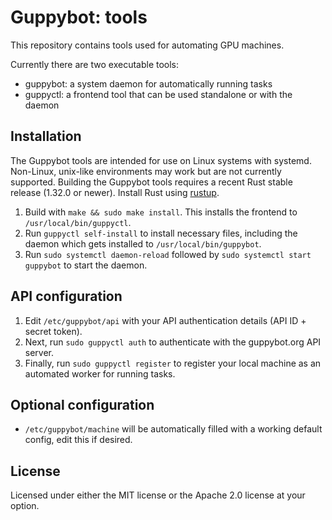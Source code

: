 # Guppybot: tools

This repository contains tools used for automating GPU machines.

Currently there are two executable tools:

* guppybot: a system daemon for automatically running tasks
* guppyctl: a frontend tool that can be used standalone or with the daemon

## Installation

The Guppybot tools are intended for use on Linux systems with systemd.
Non-Linux, unix-like environments may work but are not currently supported.
Building the Guppybot tools requires a recent Rust stable release (1.32.0 or
newer). Install Rust using [rustup](https://rustup.rs/).

1.  Build with `make && sudo make install`. This installs the frontend to
    `/usr/local/bin/guppyctl`.
2.  Run `guppyctl self-install` to install necessary files, including the daemon
    which gets installed to `/usr/local/bin/guppybot`.
3.  Run `sudo systemctl daemon-reload` followed by `sudo systemctl start guppybot`
    to start the daemon.

## API configuration

1.  Edit `/etc/guppybot/api` with your API authentication details
    (API ID + secret token).
2.  Next, run `sudo guppyctl auth` to authenticate with the guppybot.org API
    server.
3.  Finally, run `sudo guppyctl register` to register your local machine as an
    automated worker for running tasks.

## Optional configuration

* `/etc/guppybot/machine` will be automatically filled with a working default
  config, edit this if desired.

## License

Licensed under either the MIT license or the Apache 2.0 license at your option.
